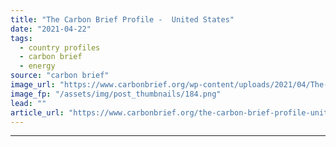 ```yaml
---
title: "The Carbon Brief Profile -  United States"
date: "2021-04-22"
tags: 
  - country profiles
  - carbon brief
  - energy
source: "carbon brief"
image_url: "https://www.carbonbrief.org/wp-content/uploads/2021/04/The-Carbon-Brief-Profile-USA-583x372.png"
image_fp: "/assets/img/post_thumbnails/184.png"
lead: ""
article_url: "https://www.carbonbrief.org/the-carbon-brief-profile-united-states"
---
```


---
